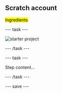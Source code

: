 ## Scratch account

<mark>Ingredients</mark>

--- task ---
 
![starter project](images/starter_project.png)

--- /task ---

--- task ---

Step content...

--- /task ---

--- save ---
